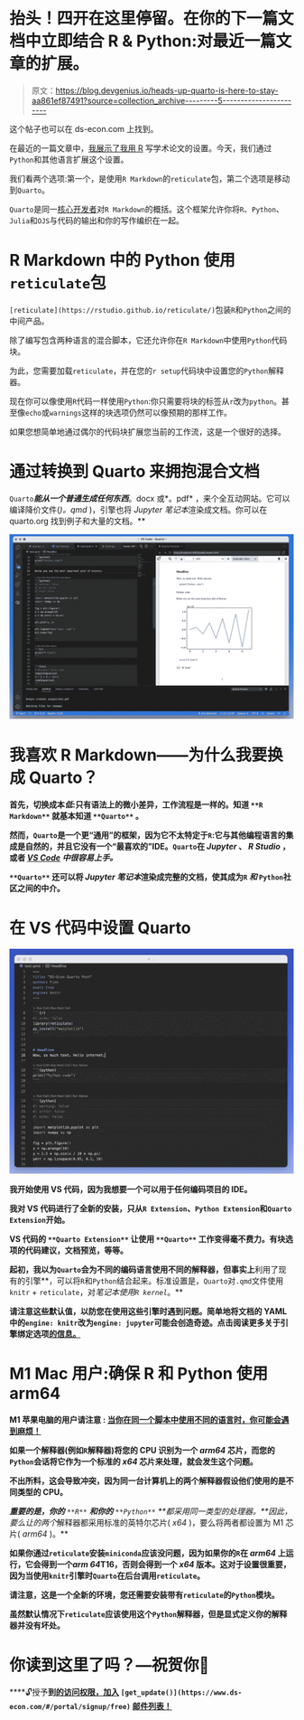 # 抬头！四开在这里停留。在你的下一篇文档中立即结合 R & Python:对最近一篇文章的扩展。

> 原文：<https://blog.devgenius.io/heads-up-quarto-is-here-to-stay-aa861ef87491?source=collection_archive---------5----------------------->

这个帖子也可以在 ds-econ.com 上找到。

在最近的一篇文章中，[我展示了我用 R](https://www.ds-econ.com/write-your-whole-paper-in-r-it-is-better/) 写学术论文的设置。今天，我们通过`Python`和其他语言扩展这个设置。

我们看两个选项:第一个，是使用`R Markdown`的`reticulate`包，第二个选项是移动到`Quarto`。

`Quarto`是同一[核心开发者](https://quarto.org/docs/faq/)对`R Markdown`的概括。这个框架允许你将`R`、`Python`、`Julia`和`OJS`与代码的输出和你的写作编织在一起。

# R Markdown 中的 Python 使用`reticulate`包

`[reticulate](https://rstudio.github.io/reticulate/)`包装`R`和`Python`之间的中间产品。

除了编写包含两种语言的混合脚本，它还允许你在`R Markdown`中使用`Python`代码块。

为此，您需要加载`reticulate`，并在您的`r setup`代码块中设置您的`Python`解释器。

现在你可以像使用`R`代码一样使用`Python`:你只需要将块的标签从`r`改为`python`。甚至像`echo`或`warnings`这样的块选项仍然可以像预期的那样工作。

如果您想简单地通过偶尔的代码块扩展您当前的工作流，这是一个很好的选择。

# 通过转换到 Quarto 来拥抱混合文档

`Quarto`****能从一个普通*生成任何东西***。docx 或*。pdf* ，来个全互动网站。它可以编译降价文件(*)。qmd* )，引擎也将 *Jupyter 笔记本*渲染成文档。你可以在 quarto.org 找到例子和大量的文档。**

**![](img/de7a8f2447fdb3ac6c2616dec6d2e3ca.png)**

# **我喜欢 R Markdown——为什么我要换成 Quarto？**

**首先，切换成本*低*:只有语法上的微小差异，工作流程是一样的。**知道** `**R Markdown**` **就基本知道** `**Quarto**` **。****

**然而，`Quarto`是一个更“通用”的框架，因为它不太特定于`R`:它与其他编程语言的集成是自然的，并且它没有一个“最喜欢的”IDE。`Quarto`在 *Jupyter* 、 *R Studio* ，或者 [*VS Code*](https://code.visualstudio.com/) *中很容易上手。***

**`**Quarto**` **还可以将 *Jupyter 笔记本*渲染成完整的文档**，使其成为`R` *和* `Python`社区之间的中介。**

# **在 VS 代码中设置 Quarto**

**![](img/0f60d60eaa9d521d9d6f22e52cbb7843.png)**

**我开始使用 VS 代码，因为我想要一个可以用于任何编码项目的 IDE。**

**我对 VS 代码进行了全新的安装，只从`R Extension`、`Python Extension`和`Quarto Extension`开始。**

****VS 代码的** `**Quarto Extension**` **让使用** `**Quarto**` **工作变得毫不费力。有块选项的代码建议，文档预览，等等。****

**起初，我以为`Quarto`会为不同的编码语言使用不同的解释器，但事实上**利用了现有的引擎**，可以将`R`和`Python`结合起来。标准设置是，`Quarto`对`.qmd`文件使用`knitr` + `reticulate`，对*笔记本使用`R kernel`*。**

**请注意这些默认值，以防您在使用这些引擎时遇到问题。简单地将文档的 YAML 中的`engine: knitr`改为`engine: jupyter`可能会创造奇迹。点击阅读更多关于引擎绑定选项[的信息。](https://quarto.org/docs/computations/execution-options.html#engine-binding)**

# **M1 Mac 用户:确保 R 和 Python 使用 arm64**

****M1 苹果电脑的用户请注意** : [**当你在同一个脚本中使用不同的语言时，你可能会遇到麻烦！**](https://github.com/rstudio/reticulate/issues/1019)**

**如果一个解释器(例如`R`解释器)将您的 CPU 识别为一个 *arm64* 芯片，而您的`Python`会话将它作为一个标准的 *x64* 芯片来处理，就会发生这个问题。**

**不出所料，这会导致冲突，因为同一台计算机上的两个解释器假设他们使用的是不同类型的 CPU。**

****重要的是，你的** `**R**` **和你的** `**Python**` **都采用同一类型的处理器。**因此，要么让*的两个*解释器都采用标准的英特尔芯片( *x64* )，要么将两者都设置为 M1 芯片( *arm64* )。**

**如果你通过`reticulate`安装`miniconda`应该没问题，因为如果你的`R`在 *arm64* 上运行，它会得到一个*arm 64*T16，否则会得到一个 *x64* 版本。这对于设置很重要，因为当使用`knitr`引擎时`Quarto`在后台调用`reticulate`。**

**请注意，这是一个全新的环境，您还需要安装带有`reticulate`的`Python`模块。**

**虽然默认情况下`reticulate`应该使用这个`Python`解释器，但是显式定义你的解释器并没有坏处。**

# **你读到这里了吗？—祝贺你🎉**

****🔓授予**到[的访问权限，加入](https://www.ds-econ.com/#/portal/signup/free) `[get_update()](https://www.ds-econ.com/#/portal/signup/free)` [邮件列表！](https://www.ds-econ.com/#/portal/signup/free)**